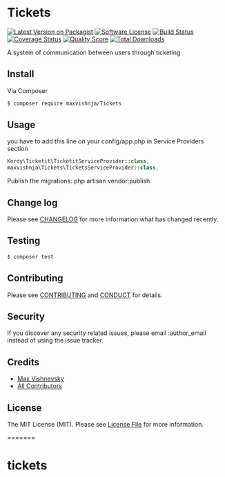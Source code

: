 # Tickets

[![Latest Version on Packagist][ico-version]][link-packagist]
[![Software License][ico-license]](LICENSE.md)
[![Build Status][ico-travis]][link-travis]
[![Coverage Status][ico-scrutinizer]][link-scrutinizer]
[![Quality Score][ico-code-quality]][link-code-quality]
[![Total Downloads][ico-downloads]][link-downloads]

A system of communication between users through ticketing

## Install

Via Composer

``` bash
$ composer require maxvishnja/Tickets
```

## Usage
you have to add this line on your config/app.php in Service Providers section

``` php
Kordy\Ticketit\TicketitServiceProvider::class,
maxvishnja\Tickets\TicketsServiceProvider::class,
```
Publish the migrations: php artisan vendor:publish

## Change log

Please see [CHANGELOG](CHANGELOG.md) for more information what has changed recently.

## Testing

``` bash
$ composer test
```

## Contributing

Please see [CONTRIBUTING](CONTRIBUTING.md) and [CONDUCT](CONDUCT.md) for details.

## Security

If you discover any security related issues, please email :author_email instead of using the issue tracker.

## Credits

- [Max Vishnevsky][link-author]
- [All Contributors][link-contributors]

## License

The MIT License (MIT). Please see [License File](LICENSE.md) for more information.

[ico-version]: https://img.shields.io/packagist/v/maxvishnja/Tickets.svg?style=flat-square
[ico-license]: https://img.shields.io/badge/license-MIT-brightgreen.svg?style=flat-square
[ico-travis]: https://img.shields.io/travis/maxvishnja/Tickets/master.svg?style=flat-square
[ico-scrutinizer]: https://img.shields.io/scrutinizer/coverage/g/maxvishnja/Tickets.svg?style=flat-square
[ico-code-quality]: https://img.shields.io/scrutinizer/g/maxvishnja/Tickets.svg?style=flat-square
[ico-downloads]: https://img.shields.io/packagist/dt/maxvishnja/Tickets.svg?style=flat-square

[link-packagist]: https://packagist.org/packages/maxvishnja/Tickets
[link-travis]: https://travis-ci.org/maxvishnja/Tickets
[link-scrutinizer]: https://scrutinizer-ci.com/g/maxvishnja/Tickets/code-structure
[link-code-quality]: https://scrutinizer-ci.com/g/maxvishnja/Tickets
[link-downloads]: https://packagist.org/packages/maxvishnja/Tickets
[link-author]: https://github.com/:author_username
[link-contributors]: ../../contributors
=======
# tickets
